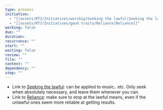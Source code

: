 ```yaml
---
type: process
initiative:
  - "[[assets/RTJ/Initiatives/worship/Seeking the lawful|Seeking the lawful]]"
  - "[[assets/RTJ/Initiatives/good traits/Reliance|Reliance]]"
working: false
due: ""
duration: 
recurrence: ""
start: ""
waiting: false
review: ""
file: ""
context: ""
dependency: ""
step: ""
---
```


* Link to [Seeking the lawful](assets/RTJ/Initiatives/worship/Seeking%20the%20lawful.md): can be applied to music.. etc. Only seek when absolutely necessary, and leave them whenever you can.
* Link to [Reliance](assets/RTJ/Initiatives/good%20traits/Reliance.md): make sure to stop at the lawful means, even if the unlawful ones seem more reliable at getting results.

